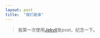 ```yaml
---
layout: post
title:  "我们是谁"
---
```


> 我第一次使用[Jekyll][Jekyll]发post，纪念一下。


[Jekyll]: http://jekyllrb.com/